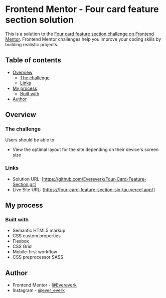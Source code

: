 # Frontend Mentor - Four card feature section solution

This is a solution to the [Four card feature section challenge on Frontend Mentor](https://www.frontendmentor.io/challenges/four-card-feature-section-weK1eFYK). Frontend Mentor challenges help you improve your coding skills by building realistic projects. 

## Table of contents

- [Overview](#overview)
  - [The challenge](#the-challenge)
  - [Links](#links)
- [My process](#my-process)
  - [Built with](#built-with)
- [Author](#author)


## Overview

### The challenge

Users should be able to:

- View the optimal layout for the site depending on their device's screen size

### Links

- Solution URL: [https://github.com/Evereverk/Four-Card-Feature-Section.git]
- Live Site URL: [https://four-card-feature-section-six-tau.vercel.app/]

## My process

### Built with

- Semantic HTML5 markup
- CSS custom properties
- Flexbox
- CSS Grid
- Mobile-first workflow
- CSS preprocessor SASS


## Author

- Frontend Mentor - [@Evereverk](https://www.frontendmentor.io/profile/Evereverk)
- Instagram - [@ever_everk](https://www.instagram.com/ever_everk)
